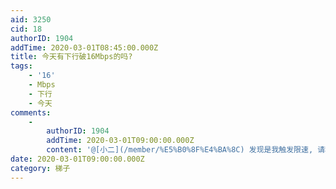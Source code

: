 ```yaml
---
aid: 3250
cid: 18
authorID: 1904
addTime: 2020-03-01T08:45:00.000Z
title: 今天有下行破16Mbps的吗?
tags:
    - '16'
    - Mbps
    - 下行
    - 今天
comments:
    -
        authorID: 1904
        addTime: 2020-03-01T09:00:00.000Z
        content: '@[小二](/member/%E5%B0%8F%E4%BA%8C) 发现是我触发限速, 请移水区'
date: 2020-03-01T09:00:00.000Z
category: 梯子
---
```



